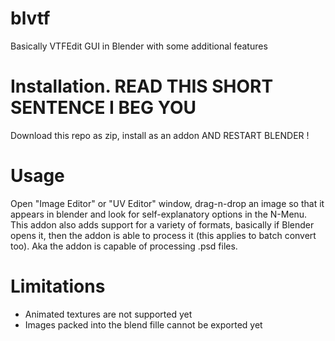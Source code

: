 # blvtf
Basically VTFEdit GUI in Blender with some additional features

# Installation. READ THIS SHORT SENTENCE I BEG YOU
Download this repo as zip, install as an addon AND RESTART BLENDER !

# Usage
Open "Image Editor" or "UV Editor" window, drag-n-drop an image so that it appears in blender and look for self-explanatory options in the N-Menu.
This addon also adds support for a variety of formats, basically if Blender opens it, then the addon is able to process it (this applies to batch convert too).
Aka the addon is capable of processing .psd files.


# Limitations
 - Animated textures are not supported yet
 - Images packed into the blend fille cannot be exported yet